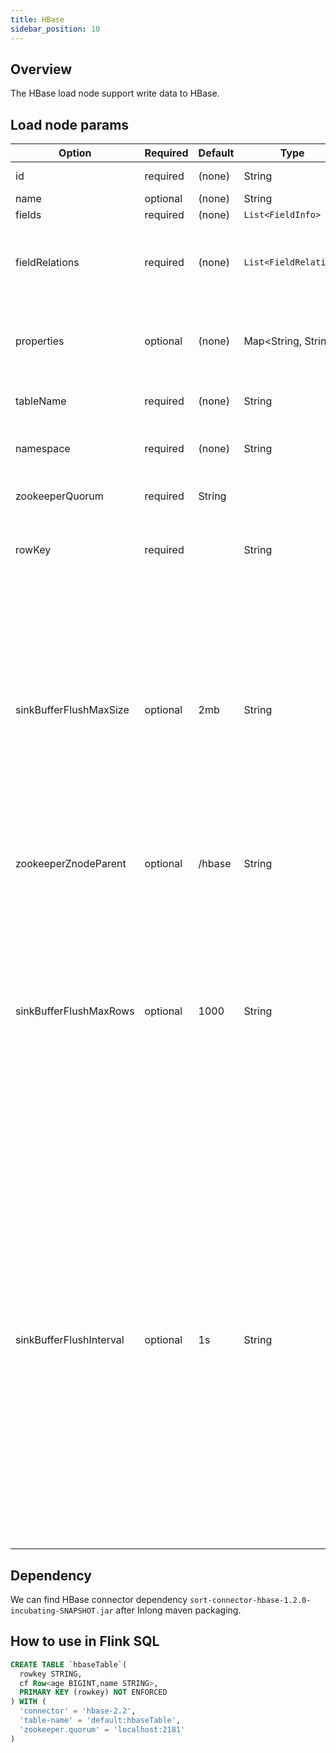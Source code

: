 ```yaml
---
title: HBase
sidebar_position: 10
---
```

## Overview

The HBase load node support write data to HBase.

## Load node params

|  Option | Required  |  Default |  Type | Description  |
|---|---|---|---|---|
|id|required|(none)|String|Identifier for node|
|name|optional|(none)|String|Node name|
|fields|required|(none)|`List<FieldInfo>`|Table fields|
|fieldRelations|required|(none)|`List<FieldRelation>`|Defines the relation between fields from input to output field|
|properties|optional|(none)|Map<String, String>|This can set other properties for connector params|
|  tableName | required  | (none)  | String  |  The name of HBase table to connect|
|  namespace | required  | (none)  |String   | The name of HBase namespace to connect  |
| zookeeperQuorum  | required  |  String |   | The HBase Zookeeper quorum  |
| rowKey  | required  |   | String  | The rule of HBase table rowkey, for example: MD5(\`name\`)  |
| sinkBufferFlushMaxSize  |optional   |2mb   | String  |  Writing option, maximum size in memory of buffered rows for each writing request. This can improve performance for writing data to HBase database, but may increase the latency. Can be set to '0' to disable it. |
| zookeeperZnodeParent  | optional  | /hbase  | String  |The root dir in Zookeeper for HBase cluster   |
| sinkBufferFlushMaxRows  | optional  |  1000 |  String |  Writing option, maximum number of rows to buffer for each writing request. This can improve performance for writing data to HBase database, but may increase the latency. Can be set to '0' to disable it. |
| sinkBufferFlushInterval  |  optional |  1s | String  |  Writing option, the interval to flush any buffered rows. This can improve performance for writing data to HBase database, but may increase the latency. Can be set to '0' to disable it. Note, both 'sink.buffer-flush.max-size' and 'sink.buffer-flush.max-rows' can be set to '0' with the flush interval set allowing for complete async processing of buffered actions. |

## Dependency

We can find HBase connector dependency `sort-connector-hbase-1.2.0-incubating-SNAPSHOT.jar` after Inlong maven packaging.

## How to use in Flink SQL

```sql
CREATE TABLE `hbaseTable`(
  rowkey STRING,
  cf Row<age BIGINT,name STRING>,
  PRIMARY KEY (rowkey) NOT ENFORCED
) WITH (
  'connector' = 'hbase-2.2',
  'table-name' = 'default:hbaseTable',
  'zookeeper.quorum' = 'localhost:2181'
)
```